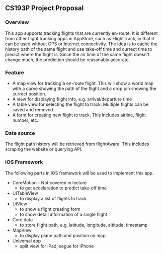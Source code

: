 ## CS193P Project Proposal

### Overview

This app supports tracking flights that are currently en-route. It is different from other flight tracking apps in AppStore, such as FlightTrack, in that it can be used without GPS or Internet connectivity. The idea is to cache the history path of the same flight and use take-off time and currect time to predict where the flight is. Since the air time of the same flight doesn't change much, the prediction should be reasonably accurate. 

### Feature

+ A map view for tracking a en-route flight. This will show a world map with a curve showing the path of the flight and a drop pin showing the currect position.
+ A view for displaying flight info, e.g. arrival/departure time
+ A table view for selecting the flight to track. Multiple flights can be saved and removed.
+ A form for creating new flight to track. This includes airline, flight number, etc.

### Date source

The flight path history will be retrieved from flightAware. This includes scraping the website or querying API.

### iOS Framework

The following parts in iOS framework will be used to implement this app.

+ CoreMotion - Not covered in lecture
    * to get accelaration to predict take-off time
+ UITableView
    * to display a list of flights to track
+ UIView
    * to show a flight creating form
    * to show detail information of a single flight
+ Core data
    * to store flight path, e.g. latitude, longitude, altitude, timestamp
+ MapView
    * to display plane path and position on map
+ Universal app
    * split view for iPad; segue for iPhone 
